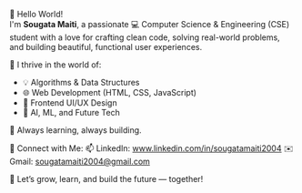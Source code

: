👋 Hello World!  
I'm **Sougata Maiti**, a passionate 💻 Computer Science & Engineering (CSE) student with a love for crafting clean code, solving real-world problems, and building beautiful, functional user experiences.

🚀 I thrive in the world of:
- 💡 Algorithms & Data Structures
- 🌐 Web Development (HTML, CSS, JavaScript)
- 📱 Frontend UI/UX Design
- 🧠 AI, ML, and Future Tech

🌱 Always learning, always building.  

🔗 Connect with Me:
📫 LinkedIn: www.linkedin.com/in/sougatamaiti2004
✉️ Gmail: sougatamaiti2004@gmail.com

🤝 Let’s grow, learn, and build the future — together!

